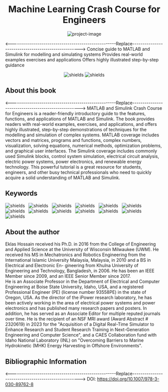 <h1 align="center" id="title">Machine Learning Crash Course for Engineers</h1>

<p align="center"><img src="https://th.bing.com/th/id/OIG.exKNANkRyrG8cvDWHSVU?pid=ImgGn?as=webp" alt="project-image"></p>

<p id="description"><----------------------------------------------------Replace----------------------------------------------------> Concise guide to MATLAB and Simulink for modelling and simulating systems Provides real-world examples exercises and applications Offers highly illustrated step-by-step guidance</p>

<p align="center"><img src="https://img.shields.io/badge/Textbook%20%20-%20%C2%A9%202023%20-blue" alt="shields">&nbsp;<img src="https://img.shields.io/badge/Author%20-%20%20Eklas%20Hossain%20-blue" alt="shields"></p>

  
  
<h2>About this book</h2>
<----------------------------------------------------Replace----------------------------------------------------> MATLAB and Simulink Crash Course for Engineers is a reader-friendly introductory guide to the features, functions, and applications of MATLAB and Simulink. The book provides readers with real-world examples, exercises, and applications, and offers highly illustrated, step-by-step demonstrations of techniques for the modelling and simulation of complex systems. MATLAB coverage includes vectors and matrices, programs and functions, complex numbers, visualization, solving equations, numerical methods, optimization problems, and graphical user interfaces. The Simulink coverage includes commonly used Simulink blocks, control system simulation, electrical circuit analysis, electric power systems, power electronics, and renewable energy technology. This powerful tutorial is a great resource for students, engineers, and other busy technical professionals who need to quickly acquire a solid understanding of MATLAB and Simulink.
  
  
<h2>Keywords</h2>
<p><img src="https://img.shields.io/badge/MATLAB-8A2BE2" alt="shields"> &nbsp; <img src="https://img.shields.io/badge/MathWorks-8A2BE2" alt="shields"> &nbsp; <img src="https://img.shields.io/badge/Vectors%20and%20Matrices-8A2BE2" alt="shields"> &nbsp; <img src="https://img.shields.io/badge/Simulink-8A2BE2" alt="shields"> &nbsp; <img src="https://img.shields.io/badge/Dynamical%20systems-8A2BE2" alt="shields"> &nbsp; <img src="https://img.shields.io/badge/Graphical%20programming-8A2BE2" alt="shields"> &nbsp; <img src="https://img.shields.io/badge/Numeric%20computing-8A2BE2" alt="shields"> &nbsp; <img src="https://img.shields.io/badge/Graph%20Plotting-8A2BE2" alt="shields"> &nbsp; <img src="https://img.shields.io/badge/Multidomain%20simulation-8A2BE2" alt="shields"> &nbsp; <img src="https://img.shields.io/badge/Modelling%20and%20Simulation-8A2BE2" alt="shields"> &nbsp; <img src="https://img.shields.io/badge/Model%20based%20design-8A2BE2" alt="shields"> &nbsp; <img src="https://img.shields.io/badge/Test%20and%20Measurement-8A2BE2" alt="shields"> &nbsp; <img src="https://img.shields.io/badge/Electrical%20systems-8A2BE2" alt="shields"></p>

<h2>About the author</h2>
Eklas Hossain received his Ph.D. in 2016 from the College of Engineering and
Applied Science at the University of Wisconsin Milwaukee (UWM). He received
his MS in Mechatronics and Robotics Engineering from the International Islamic
University Malaysia, Malaysia, in 2010 and a BS in Electrical and Electronic En-
gineering from Khulna University of Engineering and Technology, Bangladesh, in
2006. He has been an IEEE Member since 2009, and an IEEE Senior Member since
2017.<br>
He is an Associate Professor in the Department of Electrical and Computer
Engineering at Boise State University, Idaho, USA, and a registered Professional
Engineer (PE) (license number 93558PE) in the state of Oregon, USA. As the
director of the iPower research laboratory, he has been actively working in the
area of electrical power systems and power electronics and has published many
research papers and posters. In addition, he has served as an Associate Editor for
multiple reputed journals over time. He is the recipient of an NSF MRI award
(Award Abstract # 2320619) in 2023 for the "Acquisition of a Digital Real-Time
Simulator to Enhance Research and Student Research Training in Next-Generation
Engineering and Computer Science", and a CAES Collaboration fund with Idaho
National Laboratory (INL) on "Overcoming Barriers to Marine Hydrokinetic (MHK)
Energy Harvesting in Offshore Environments".

<h2>Bibliographic Information</h2>
<----------------------------------------------------Replace----------------------------------------------------> DOI: <a href="https://doi.org/10.1007/978-3-030-89762-8">https://doi.org/10.1007/978-3-030-89762-8</a>  

  
